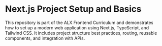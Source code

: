 # Next.js Project Setup and Basics

This repository is part of the ALX Frontend Curriculum and demonstrates how to set up a modern web application using Next.js, TypeScript, and Tailwind CSS. It includes project structure best practices, routing, reusable components, and integration with APIs.
